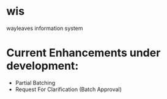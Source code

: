 # wis
wayleaves information system 

# Current Enhancements under development:

- Partial Batching
- Request For Clarification (Batch Approval)
